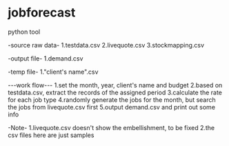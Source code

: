 # jobforecast
python tool

-source raw data-
1.testdata.csv
2.livequote.csv
3.stockmapping.csv

-output file-
1.demand.csv

-temp file-
1."client's name".csv

---work flow---
1.set the month, year, client's name and budget
2.based on testdata.csv, extract the records of the assigned period
3.calculate the rate for each job type
4.randomly generate the jobs for the month, but search the jobs from livequote.csv first
5.output demand.csv and print out some info


-Note-
1.livequote.csv doesn't show the embellishment, to be fixed
2.the csv files here are just samples


